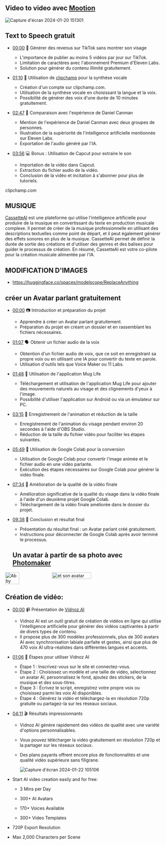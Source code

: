## Video to video avec [Mootion](https://www.youtube.com/watch?v=BabkaTF-kw0&t=3s)
![Capture d'écran 2024-01-20 151301](https://github.com/jpbrasile/formationIA2.0/assets/8331027/aa3472d7-af13-479c-842c-70d8eb91a692)


## Text to Speech gratuit
- [00:00](https://www.youtube.com/watch?v=EvszOni8x8w&t=4s) 🎯 Générer des revenus sur TikTok sans montrer son visage
  - L'importance de publier au moins 5 vidéos par jour sur TikTok.
  - Limitation de caractères avec l'abonnement Premium d'Eleven Labs.
  - Solution pour générer du contenu illimité gratuitement.

- [01:10](https://www.youtube.com/watch?v=EvszOni8x8w&t=70s) 🤖 Utilisation de [clipchamp](clipchamp.com) pour la synthèse vocale
  - Création d'un compte sur clipchamp.com.
  - Utilisation de la synthèse vocale en choisissant la langue et la voix.
  - Possibilité de générer des voix d'une durée de 10 minutes gratuitement.

- [02:47](https://www.youtube.com/watch?v=EvszOni8x8w&t=167s) 🧠 Comparaison avec l'expérience de Daniel Canman
  - Mention de l'expérience de Daniel Canman avec deux groupes de personnes.
  - Illustration de la supériorité de l'intelligence artificielle mentionnée sur Eleven Labs.
  - Exportation de l'audio généré par l'IA.

- [03:56](https://www.youtube.com/watch?v=EvszOni8x8w&t=236s) 💻 Bonus : Utilisation de Capcut pour extraire le son
  - Importation de la vidéo dans Capcut.
  - Extraction du fichier audio de la vidéo.
  - Conclusion de la vidéo et incitation à s'abonner pour plus de tutoriels.

clipchamp.com

## MUSIQUE
[CassetteAI](https://cassetteai.com/dashboard) est une plateforme qui utilise l'intelligence artificielle pour produire de la musique en convertissant du texte en production musicale complexe. Il permet de créer de la musique professionnelle en utilisant des descriptions textuelles comme point de départ, et il peut également générer des effets sonores en plus de la musique. CassetteAI permet de définir la durée de sortie des créations et d'utiliser des genres et des balises pour guider le processus de création. En résumé, CassetteAI est votre co-pilote pour la création musicale alimentée par l'IA.

## MODIFICATION D'IMAGES 
- https://huggingface.co/spaces/modelscope/ReplaceAnything

## créer un Avatar parlant gratuitement 
- [00:00](https://www.youtube.com/watch?v=9JCcoSeOmfg&t=0s) 📷 Introduction et préparation du projet

  - Apprendre à créer un Avatar parlant gratuitement.
  - Préparation du projet en créant un dossier et en rassemblant les fichiers nécessaires.

- [01:07](https://www.youtube.com/watch?v=9JCcoSeOmfg&t=67s) 🗣️ Obtenir un fichier audio de la voix

  - Obtention d'un fichier audio de voix, que ce soit en enregistrant sa propre voix ou en utilisant une IA pour convertir du texte en parole.
  - Utilisation d'outils tels que Voice Maker ou 11 Labs.

- [01:48](https://www.youtube.com/watch?v=9JCcoSeOmfg&t=108s) 📱 Utilisation de l'application Mug Life

  - Téléchargement et utilisation de l'application Mug Life pour ajouter des mouvements naturels au visage et des clignements d'yeux à l'image.
  - Possibilité d'utiliser l'application sur Android ou via un émulateur sur PC.

- [03:15](https://www.youtube.com/watch?v=9JCcoSeOmfg&t=195s) 🎥 Enregistrement de l'animation et réduction de la taille

  - Enregistrement de l'animation du visage pendant environ 20 secondes à l'aide d'OBS Studio.
  - Réduction de la taille du fichier vidéo pour faciliter les étapes suivantes.

- [05:49](https://www.youtube.com/watch?v=9JCcoSeOmfg&t=349s) 🚀 Utilisation de Google Colab pour la conversion

  - Utilisation de Google Colab pour convertir l'image animée et le fichier audio en une vidéo parlante.
  - Exécution des étapes nécessaires sur Google Colab pour générer la vidéo finale.

- [07:34](https://www.youtube.com/watch?v=9JCcoSeOmfg&t=454s) 🧹 Amélioration de la qualité de la vidéo finale

  - Amélioration significative de la qualité du visage dans la vidéo finale à l'aide d'un deuxième projet Google Colab.
  - Téléchargement de la vidéo finale améliorée dans le dossier du projet.

- [09:38](https://www.youtube.com/watch?v=9JCcoSeOmfg&t=578s) 🎉 Conclusion et résultat final

  - Présentation du résultat final : un Avatar parlant créé gratuitement.
  - Instructions pour déconnecter de Google Colab après avoir terminé le processus.
 
  ## Un avatar à partir de sa photo avec [Photomaker](https://photo-maker.github.io/)
<div style="display:flex;">
  <img src="https://github.com/jpbrasile/formationIA2.0/assets/8331027/07c95571-5e0e-4780-8938-8f91e012c679)" alt="Abby" style="width: 30%; height: auto;"/>
  <img src="https://replicate.delivery/pbxt/cfDMVv1ILn0OKSuplUPQtwnMVYzwYGYAIDFZjDdN7EkeesckA/image_0.png" alt="et son avatar" style="width: 50%; height: auto;"/>
</div>

## Création de vidéo:
- [00:00](https://www.youtube.com/watch?v=m_zpmwHRcVQ&t=0s) 📹 Présentation de [Vidnoz AI](https://www.vidnoz.com/)

  - Vidnoz AI est un outil gratuit de création de vidéos en ligne qui utilise l'intelligence artificielle pour générer des vidéos captivantes à partir de divers types de contenu.
  - Il propose plus de 300 modèles professionnels, plus de 300 avatars AI avec synchronisation labiale parfaite et gestes, ainsi que plus de 470 voix AI ultra-réalistes dans différentes langues et accents.

- [01:06](https://www.youtube.com/watch?v=m_zpmwHRcVQ&t=66s) 📝 Étapes pour utiliser Vidnoz AI

  - Étape 1 : Inscrivez-vous sur le site et connectez-vous.
  - Étape 2 : Choisissez un modèle et une taille de vidéo, sélectionnez un avatar AI, personnalisez le fond, ajoutez des stickers, de la musique et des sous-titres.
  - Étape 3 : Écrivez le script, enregistrez votre propre voix ou choisissez parmi les voix AI disponibles.
  - Étape 4 : Générez la vidéo et téléchargez-la en résolution 720p gratuite ou partagez-la sur les réseaux sociaux.

- [04:11](https://www.youtube.com/watch?v=m_zpmwHRcVQ&t=251s) 🎬 Résultats impressionnants

  - Vidnoz AI génère rapidement des vidéos de qualité avec une variété d'options personnalisables.
  - Vous pouvez télécharger la vidéo gratuitement en résolution 720p et la partager sur les réseaux sociaux.
  - Des plans payants offrent encore plus de fonctionnalités et une qualité vidéo supérieure sans filigrane.
 
    ![Capture d'écran 2024-01-22 105106](https://github.com/jpbrasile/formationIA2.0/assets/8331027/83640208-481c-4c76-9826-6f81adab3ab3)

- Start AI video creation easily and for free:

  - 3 Mins per Day
  
  - 300+ AI Avatars
  
  - 170+ Voices Available
  
  - 300+ Video Templates

- 720P Export Resolution

- Max 2,000 Characters per Scene

